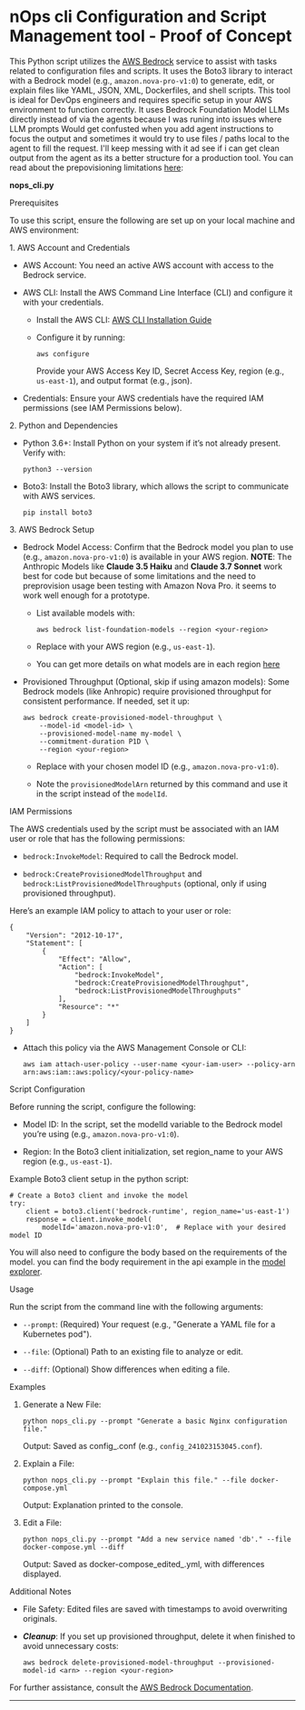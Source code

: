 # nOps cli Configuration and Script Management tool - Proof of Concept

This Python script utilizes the [AWS Bedrock](https://aws.amazon.com/bedrock/) service to assist with tasks related to configuration files and scripts. It uses the Boto3 library to interact with a Bedrock model (e.g., `amazon.nova-pro-v1:0`) to generate, edit, or explain files like YAML, JSON, XML, Dockerfiles, and shell scripts. This tool is ideal for DevOps engineers and requires specific setup in your AWS environment to function correctly. It uses Bedrock Foundation Model LLMs directly instead of via the agents because I was runing into issues where LLM prompts Would get confusted when you add agent instructions to focus the output and sometimes it would try to use files / paths local to the agent to fill the request. I'll keep messing with it ad see if i can get clean output from the agent as its a better structure for a production tool. You can read about the prepovisioning limitations [here](https://the-decoder.com/aws-reportedly-faces-customer-frustration-over-anthropic-usage-limits/): 

**nops_cli.py**

Prerequisites

To use this script, ensure the following are set up on your local machine and AWS environment:

1\. AWS Account and Credentials

*   AWS Account: You need an active AWS account with access to the Bedrock service.
    
*   AWS CLI: Install the AWS Command Line Interface (CLI) and configure it with your credentials.
    
    *   Install the AWS CLI: [AWS CLI Installation Guide](https://docs.aws.amazon.com/cli/latest/userguide/install-cliv2.html)
        
    *   Configure it by running:
        
            aws configure
        
        Provide your AWS Access Key ID, Secret Access Key, region (e.g., `us-east-1`), and output format (e.g., json).
        
*   Credentials: Ensure your AWS credentials have the required IAM permissions (see IAM Permissions below).
    

2\. Python and Dependencies

*   Python 3.6+: Install Python on your system if it’s not already present. Verify with:
    
        python3 --version
    
*   Boto3: Install the Boto3 library, which allows the script to communicate with AWS services.
    
        pip install boto3
    

3\. AWS Bedrock Setup

*   Bedrock Model Access: Confirm that the Bedrock model you plan to use (e.g., `amazon.nova-pro-v1:0`) is available in your AWS region. **NOTE**: The Anthropic Models like **Claude 3.5 Haiku** and **Claude 3.7 Sonnet** work best for code but because of some limitations and the need to preprovision usage been testing with Amazon Nova Pro. it seems to work well enough for a prototype. 
    
    *   List available models with:
        
            aws bedrock list-foundation-models --region <your-region>
        
    *   Replace <your-region> with your AWS region (e.g., `us-east-1`).
    *   You can get more details on what models are in each region [here](https://docs.aws.amazon.com/bedrock/latest/userguide/inference-profiles-support.html)
        
*   Provisioned Throughput (Optional, skip if using amazon models): Some Bedrock models (like Anhropic) require provisioned throughput for consistent performance. If needed, set it up:
    
        aws bedrock create-provisioned-model-throughput \
            --model-id <model-id> \
            --provisioned-model-name my-model \
            --commitment-duration P1D \
            --region <your-region>
    
    *   Replace <model-id> with your chosen model ID (e.g., `amazon.nova-pro-v1:0`).
        
    *   Note the `provisionedModelArn` returned by this command and use it in the script instead of the `modelId`.
        

IAM Permissions

The AWS credentials used by the script must be associated with an IAM user or role that has the following permissions:

*   `bedrock:InvokeModel`: Required to call the Bedrock model.
    
*   `bedrock:CreateProvisionedModelThroughput` and `bedrock:ListProvisionedModelThroughputs` (optional, only if using provisioned throughput).
    

Here’s an example IAM policy to attach to your user or role:

    {
        "Version": "2012-10-17",
        "Statement": [
            {
                "Effect": "Allow",
                "Action": [
                    "bedrock:InvokeModel",
                    "bedrock:CreateProvisionedModelThroughput",
                    "bedrock:ListProvisionedModelThroughputs"
                ],
                "Resource": "*"
            }
        ]
    }

*   Attach this policy via the AWS Management Console or CLI:
    
        aws iam attach-user-policy --user-name <your-iam-user> --policy-arn arn:aws:iam::aws:policy/<your-policy-name>
    

Script Configuration

Before running the script, configure the following:

*   Model ID: In the script, set the modelId variable to the Bedrock model you’re using (e.g., `amazon.nova-pro-v1:0`).
    
*   Region: In the Boto3 client initialization, set region\_name to your AWS region (e.g., `us-east-1`).
    

Example Boto3 client setup in the python script:

    # Create a Boto3 client and invoke the model
    try:
        client = boto3.client('bedrock-runtime', region_name='us-east-1')
        response = client.invoke_model(
            modelId='amazon.nova-pro-v1:0',  # Replace with your desired model ID

You will also need to configure the body based on the requirements of the model. you can find the body requirement in the api example in the [model explorer](https://us-east-1.console.aws.amazon.com/bedrock/home?region=us-east-1#/model-catalog/serverless/amazon.nova-pro-v1:0).

Usage

Run the script from the command line with the following arguments:

*   `--prompt`: (Required) Your request (e.g., "Generate a YAML file for a Kubernetes pod").
    
*   `--file`: (Optional) Path to an existing file to analyze or edit.
    
*   `--diff`: (Optional) Show differences when editing a file.
    

Examples

1.  Generate a New File:
    
        python nops_cli.py --prompt "Generate a basic Nginx configuration file."
    
    Output: Saved as config\_<timestamp>.conf (e.g., `config_241023153045.conf`).
    
2.  Explain a File:

        python nops_cli.py --prompt "Explain this file." --file docker-compose.yml
    
    Output: Explanation printed to the console.
    
3.  Edit a File:
    
        python nops_cli.py --prompt "Add a new service named 'db'." --file docker-compose.yml --diff
    
    Output: Saved as docker-compose\_edited\_<timestamp>.yml, with differences displayed.
    

Additional Notes

*   File Safety: Edited files are saved with timestamps to avoid overwriting originals.
    
*   ***Cleanup***: If you set up provisioned throughput, delete it when finished to avoid unnecessary costs:
    
        aws bedrock delete-provisioned-model-throughput --provisioned-model-id <arn> --region <your-region>
    

For further assistance, consult the [AWS Bedrock Documentation](https://docs.aws.amazon.com/bedrock/latest/userguide/).

* * *

